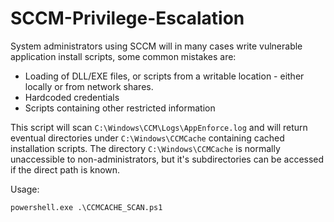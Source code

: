# SCCM-Privilege-Escalation

System administrators using SCCM will in many cases write vulnerable application install scripts, some common mistakes are:
- Loading of DLL/EXE files, or scripts from a writable location - either locally or from network shares.
- Hardcoded credentials
- Scripts containing other restricted information

This script will scan `C:\Windows\CCM\Logs\AppEnforce.log` and will return eventual directories under `C:\Windows\CCMCache` containing cached installation scripts.
The directory `C:\Windows\CCMCache` is normally unaccessible to non-administrators, but it's subdirectories can be accessed if the direct path is known.

Usage:
```
powershell.exe .\CCMCACHE_SCAN.ps1
```


